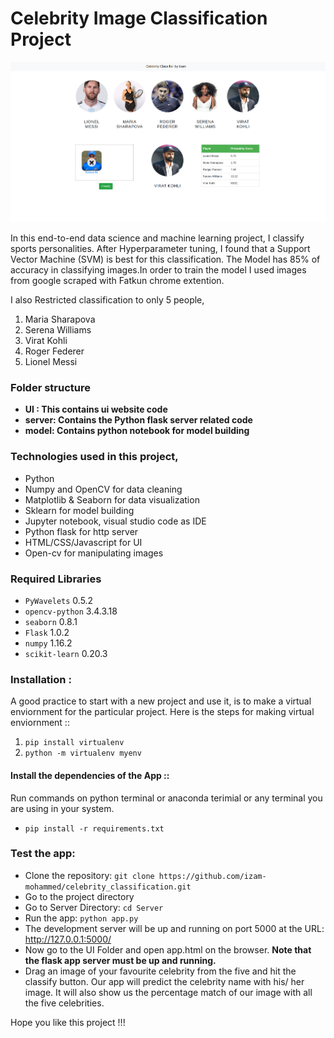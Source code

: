 # Celebrity Image Classification Project

![](project_UI.png)

In this end-to-end data science and machine learning project, I classify sports personalities. After Hyperparameter tuning, I found that a Support Vector Machine (SVM) is best for this classification. The Model has 85% of accuracy in classifying images.In order to train the model I used images from google scraped with Fatkun chrome extention.

I also Restricted classification to only 5 people,
1) Maria Sharapova
2) Serena Williams
3) Virat Kohli
4) Roger Federer
5) Lionel Messi

### Folder structure

* <b>UI : This contains ui website code</b> 
* <b>server: Contains the Python flask server related code</b>
* <b>model: Contains python notebook for model building</b>

### Technologies used in this project,

* Python
* Numpy and OpenCV for data cleaning
* Matplotlib & Seaborn for data visualization
* Sklearn for model building
* Jupyter notebook, visual studio code as IDE
* Python flask for http server
* HTML/CSS/Javascript for UI
* Open-cv for manipulating images

### Required Libraries

* `PyWavelets`  0.5.2
* `opencv-python`  3.4.3.18
* `seaborn`  0.8.1
* `Flask`  1.0.2
* `numpy`  1.16.2
* `scikit-learn`  0.20.3

### Installation :

A good practice to start with a new project and use it, is to make a virtual enviornment for the particular project. Here is the steps for making virtual enviornment ::

1. `pip install virtualenv`
2. `python -m virtualenv myenv`

#### Install the dependencies of the App ::

Run commands on python terminal or anaconda terimial or any terminal you are using in your system.

* `pip install -r requirements.txt`

### Test the app:

* Clone the repository: `git clone https://github.com/izam-mohammed/celebrity_classification.git`
* Go to the project directory
* Go to Server Directory: `cd Server`
* Run the app: `python app.py`
* The development server will be up and running on port 5000 at the URL: http://127.0.0.1:5000/
* Now go to the UI Folder and open app.html on the browser. <b>Note that the flask app server must be up and running.</b> 
* Drag an image of your favourite celebrity from the five and hit the classify button. Our app will predict the celebrity name with his/ her image. It will also show us the percentage match of our image with all the five celebrities. 

Hope you like this project !!!

